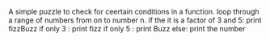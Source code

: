 A simple puzzle to check for ceertain conditions in a function.
loop through a range of numbers from on to number n.
if the it is a factor of 3 and 5: print fizzBuzz
if only 3 : print fizz
if only 5 : print Buzz
else: print the number
